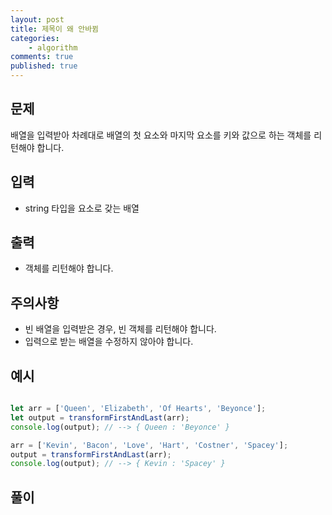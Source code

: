 ```yaml
---
layout: post
title: 제목이 왜 안바뀜
categories:
    - algorithm
comments: true
published: true
---
```


## 문제
배열을 입력받아 차례대로 배열의 첫 요소와 마지막 요소를 키와 값으로 하는 객체를 리턴해야 합니다.

## 입력
- string 타입을 요소로 갖는 배열

## 출력
- 객체를 리턴해야 합니다.

## 주의사항
- 빈 배열을 입력받은 경우, 빈 객체를 리턴해야 합니다.
- 입력으로 받는 배열을 수정하지 않아야 합니다.

## 예시
~~~js

let arr = ['Queen', 'Elizabeth', 'Of Hearts', 'Beyonce'];
let output = transformFirstAndLast(arr);
console.log(output); // --> { Queen : 'Beyonce' }

arr = ['Kevin', 'Bacon', 'Love', 'Hart', 'Costner', 'Spacey'];
output = transformFirstAndLast(arr);
console.log(output); // --> { Kevin : 'Spacey' }

~~~

## 풀이
